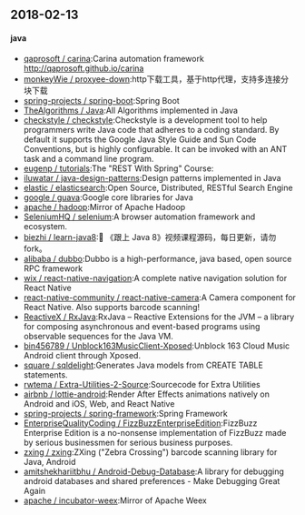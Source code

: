## 2018-02-13

#### java
* [qaprosoft / carina](https://github.com/qaprosoft/carina):Carina automation framework http://qaprosoft.github.io/carina
* [monkeyWie / proxyee-down](https://github.com/monkeyWie/proxyee-down):http下载工具，基于http代理，支持多连接分块下载
* [spring-projects / spring-boot](https://github.com/spring-projects/spring-boot):Spring Boot
* [TheAlgorithms / Java](https://github.com/TheAlgorithms/Java):All Algorithms implemented in Java
* [checkstyle / checkstyle](https://github.com/checkstyle/checkstyle):Checkstyle is a development tool to help programmers write Java code that adheres to a coding standard. By default it supports the Google Java Style Guide and Sun Code Conventions, but is highly configurable. It can be invoked with an ANT task and a command line program.
* [eugenp / tutorials](https://github.com/eugenp/tutorials):The "REST With Spring" Course:
* [iluwatar / java-design-patterns](https://github.com/iluwatar/java-design-patterns):Design patterns implemented in Java
* [elastic / elasticsearch](https://github.com/elastic/elasticsearch):Open Source, Distributed, RESTful Search Engine
* [google / guava](https://github.com/google/guava):Google core libraries for Java
* [apache / hadoop](https://github.com/apache/hadoop):Mirror of Apache Hadoop
* [SeleniumHQ / selenium](https://github.com/SeleniumHQ/selenium):A browser automation framework and ecosystem.
* [biezhi / learn-java8](https://github.com/biezhi/learn-java8):💖 《跟上 Java 8》视频课程源码，每日更新，请勿 fork。
* [alibaba / dubbo](https://github.com/alibaba/dubbo):Dubbo is a high-performance, java based, open source RPC framework
* [wix / react-native-navigation](https://github.com/wix/react-native-navigation):A complete native navigation solution for React Native
* [react-native-community / react-native-camera](https://github.com/react-native-community/react-native-camera):A Camera component for React Native. Also supports barcode scanning!
* [ReactiveX / RxJava](https://github.com/ReactiveX/RxJava):RxJava – Reactive Extensions for the JVM – a library for composing asynchronous and event-based programs using observable sequences for the Java VM.
* [bin456789 / Unblock163MusicClient-Xposed](https://github.com/bin456789/Unblock163MusicClient-Xposed):Unblock 163 Cloud Music Android client through Xposed.
* [square / sqldelight](https://github.com/square/sqldelight):Generates Java models from CREATE TABLE statements.
* [rwtema / Extra-Utilities-2-Source](https://github.com/rwtema/Extra-Utilities-2-Source):Sourcecode for Extra Utilities
* [airbnb / lottie-android](https://github.com/airbnb/lottie-android):Render After Effects animations natively on Android and iOS, Web, and React Native
* [spring-projects / spring-framework](https://github.com/spring-projects/spring-framework):Spring Framework
* [EnterpriseQualityCoding / FizzBuzzEnterpriseEdition](https://github.com/EnterpriseQualityCoding/FizzBuzzEnterpriseEdition):FizzBuzz Enterprise Edition is a no-nonsense implementation of FizzBuzz made by serious businessmen for serious business purposes.
* [zxing / zxing](https://github.com/zxing/zxing):ZXing ("Zebra Crossing") barcode scanning library for Java, Android
* [amitshekhariitbhu / Android-Debug-Database](https://github.com/amitshekhariitbhu/Android-Debug-Database):A library for debugging android databases and shared preferences - Make Debugging Great Again
* [apache / incubator-weex](https://github.com/apache/incubator-weex):Mirror of Apache Weex
